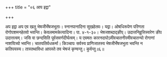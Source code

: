 +++
title = "०६ आप इद्वा"

+++

अप इद्वा अप एव खलु भेषजीर्भेषजभूताः। स्नानपानादिना सुखहेतवः। यद्वा। ओषधिरूपेण परिणता रोगोपशमनहेतवो भवन्ति। केवलमामकेत्यादिना। पा. ४-१-३०। भेषजशब्दाद्ङीप्। उदात्तनिव्रुत्तिस्वरेण ङीप उदात्तत्वम्। जसि वा छन्दसिति पूर्वसवर्णदीर्घत्वम्। य एवमतः कारनदापोऽमीवचातनीरमीवचातन्यो रोगाणां नाशयित्र्यो भवन्ति। चातयतिर्वधकर्मा। किञ्चापः सर्वस्य प्राणिजातस्य भेषजीर्भेषजभुता भवन्ति न कतिपयस्य। तास्तथाविधा आपस्ते तव भेषजं कृण्वन्तु। कुर्वन्तु॥६॥